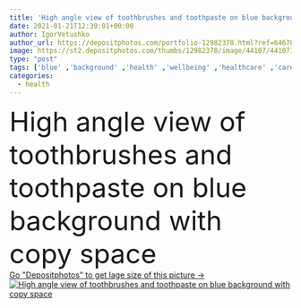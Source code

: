 ```yaml
---
title: 'High angle view of toothbrushes and toothpaste on blue background with copy space '
date: 2021-01-21T12:39:01+00:00
author: IgorVetushko
author_url: https://depositphotos.com/portfolio-12982378.html?ref=64678756
image: https://st2.depositphotos.com/thumbs/12982378/image/44107/441071572/api_thumb_450.jpg?forcejpeg=true
type: "post"
tags: ['blue' ,'background' ,'health' ,'wellbeing' ,'healthcare' ,'care' ,'plastic' ,'clean' ,'hygiene' ,'purity' ,'dental' ,'dentistry' ,'hygienic' ,'wellness' ,'tubes' ,'oral' ,'toothpaste' ,'toothbrushes' ,'High Angle View' ,'copy space' ,'Studio Shot' ]
categories: 
  - health
---
```

<div aling="center">
            <font size="60"> High angle view of toothbrushes and toothpaste on blue background with copy space</font>   
</div>
<div>
    <a href='https://st2.depositphotos.com/thumbs/12982378/image/44107/441071572/api_thumb_450.jpg?forcejpeg=true?ref=64678756' target=_blank > Go "Depositphotos" to get lage size of this picture ->
        <img href='https://st2.depositphotos.com/thumbs/12982378/image/44107/441071572/api_thumb_450.jpg?forcejpeg=true?ref=64678756' src='https://st2.depositphotos.com/12982378/44107/i/950/depositphotos_441071572-stock-photo-high-angle-view-toothbrushes-toothpaste.jpg?forcejpeg=true' alt='High angle view of toothbrushes and toothpaste on blue background with copy space' >
    </a>
</div>
